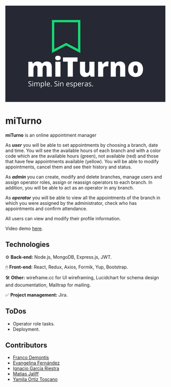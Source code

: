 ![miTurno](https://github.com/matiasjaliff/matiasjaliff.github.io/blob/main/images/fulls/miTurno%20500x300px.png)

# miTurno

**miTurno** is an online appointment manager

As ***user*** you will be able to set appointments by choosing a branch, date and time. You will see the available hours of each branch and with a color code which are the available hours (green), not available (red) and those that have few appointments available (yellow). You will be able to modify appointments, cancel them and see their history and status.

As ***admin*** you can create, modify and delete branches, manage users and assign operator roles, assign or reassign operators to each branch. In addition, you will be able to act as an operator in any branch.

As ***operator*** you will be able to view all the appointments of the branch in which you were assigned by the administrator, check who has appointments and confirm attendance.

All users can view and modify their profile information.

Video demo [here](https://www.youtube.com/watch?v=czaXQrcFdeE).

## Technologies

⚙️ **Back-end:** Node.js, MongoDB, Express.js, JWT.

🖱 **Front-end:** React, Redux, Axios, Formik, Yup, Bootstrap.

🛠 **Other:** wireframe.cc for UI wireframing, Lucidchart for schema design and documentation, Mailtrap for mailing.

✅ **Project management:** Jira.

## ToDos
- Operator role tasks.
- Deployment.

## Contributors

- [Franco Demontis](https://github.com/FrannDemon)
- [Evangelina Fernández](https://github.com/Evange-Fernandez)
- [Ignacio García Riestra](https://github.com/ignacio-garcia-riestra)
- [Matias Jaliff](https://github.com/matiasjaliff)
- [Yamila Ortiz Toscano](https://github.com/yamolatix)
